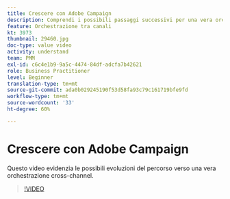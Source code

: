 ```yaml
---
title: Crescere con Adobe Campaign
description: Comprendi i possibili passaggi successivi per una vera orchestrazione cross channel.
feature: Orchestrazione tra canali
kt: 3973
thumbnail: 29460.jpg
doc-type: value video
activity: understand
team: PMM
exl-id: c6c4e1b9-9a5c-4474-84df-adcfa7b42621
role: Business Practitioner
level: Beginner
translation-type: tm+mt
source-git-commit: ada0b029245190f53d58fa93c79c161719bfe9fd
workflow-type: tm+mt
source-wordcount: '33'
ht-degree: 60%

---
```


# Crescere con Adobe Campaign

Questo video evidenzia le possibili evoluzioni del percorso verso una vera orchestrazione cross-channel.

>[!VIDEO](https://video.tv.adobe.com/v/29460?quality=12)
